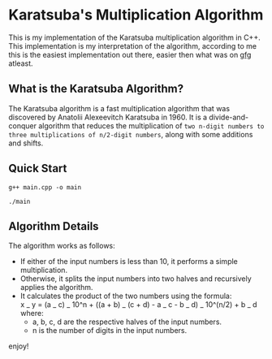 # Karatsuba's Multiplication Algorithm

This is my implementation of the Karatsuba multiplication algorithm in C++. This implementation is my interpretation of the algorithm, according to me this is the easiest implementation out there, easier then what was on [gfg](https://www.geeksforgeeks.org/karatsuba-algorithm-for-fast-multiplication-using-divide-and-conquer-algorithm/) atleast.

## What is the Karatsuba Algorithm?

The Karatsuba algorithm is a fast multiplication algorithm that was discovered by Anatolii Alexeevitch Karatsuba in 1960. It is a divide-and-conquer algorithm that reduces the multiplication of `two n-digit numbers to three multiplications of n/2-digit numbers`, along with some additions and shifts.

## Quick Start

```console
g++ main.cpp -o main

./main
```

## Algorithm Details

The algorithm works as follows:

- If either of the input numbers is less than 10, it performs a simple multiplication.
- Otherwise, it splits the input numbers into two halves and recursively applies the algorithm.
- It calculates the product of the two numbers using the formula:  
  x _ y = (a _ c) _ 10^n + ((a + b) _ (c + d) - a _ c - b _ d) _ 10^(n/2) + b _ d  
  where:
  - a, b, c, d are the respective halves of the input numbers.
  - n is the number of digits in the input numbers.

enjoy!
